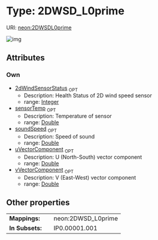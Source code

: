 
# Type: 2DWSD_L0prime




URI: [neon:2DWSDL0prime](https://data.neonscience.org/2DWSDL0prime)


![img](http://yuml.me/diagram/nofunky;dir:TB/class/[2DWSDL0prime&#124;uVectorComponent:double%20%3F;vVectorComponent:double%20%3F;soundSpeed:double%20%3F;sensorTemp:double%20%3F;2dWindSensorStatus:integer%20%3F])

## Attributes


### Own

 * [2dWindSensorStatus](2dWindSensorStatus.md)  <sub>OPT</sub>
    * Description: Health Status of 2D wind speed sensor
    * range: [Integer](types/Integer.md)
 * [sensorTemp](sensorTemp.md)  <sub>OPT</sub>
    * Description: Temperature of sensor
    * range: [Double](types/Double.md)
 * [soundSpeed](soundSpeed.md)  <sub>OPT</sub>
    * Description: Speed of sound
    * range: [Double](types/Double.md)
 * [uVectorComponent](uVectorComponent.md)  <sub>OPT</sub>
    * Description: U (North-South) vector component
    * range: [Double](types/Double.md)
 * [vVectorComponent](vVectorComponent.md)  <sub>OPT</sub>
    * Description: V (East-West) vector component
    * range: [Double](types/Double.md)

## Other properties

|  |  |  |
| --- | --- | --- |
| **Mappings:** | | neon:2DWSD_L0prime |
| **In Subsets:** | | IP0.00001.001 |

